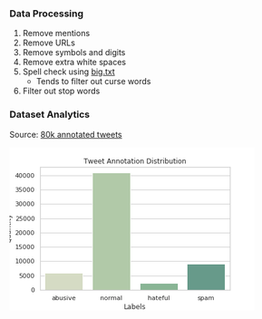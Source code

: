 ### Data Processing 
1. Remove mentions
2. Remove URLs
3. Remove symbols and digits
4. Remove extra white spaces
5. Spell check using [big.txt](https://norvig.com/big.txt)
   * Tends to filter out curse words 
6. Filter out stop words 

### Dataset Analytics 
Source: [80k annotated tweets](http://www.aclweb.org/anthology/N16-2013)

![Screenshot](plots/tweet_distribution_total.png)
